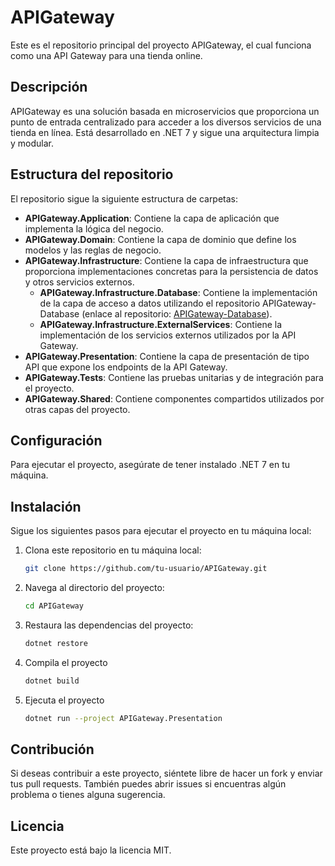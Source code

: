 # APIGateway

Este es el repositorio principal del proyecto APIGateway, el cual funciona como una API Gateway para una tienda online.

## Descripción

APIGateway es una solución basada en microservicios que proporciona un punto de entrada centralizado para acceder a los diversos servicios de una tienda en línea. Está desarrollado en .NET 7 y sigue una arquitectura limpia y modular.

## Estructura del repositorio

El repositorio sigue la siguiente estructura de carpetas:

- **APIGateway.Application**: Contiene la capa de aplicación que implementa la lógica del negocio.
- **APIGateway.Domain**: Contiene la capa de dominio que define los modelos y las reglas de negocio.
- **APIGateway.Infrastructure**: Contiene la capa de infraestructura que proporciona implementaciones concretas para la persistencia de datos y otros servicios externos.
  - **APIGateway.Infrastructure.Database**: Contiene la implementación de la capa de acceso a datos utilizando el repositorio APIGateway-Database (enlace al repositorio: [APIGateway-Database](https://github.com/juanou/APIGateway-Database)).
  - **APIGateway.Infrastructure.ExternalServices**: Contiene la implementación de los servicios externos utilizados por la API Gateway.
- **APIGateway.Presentation**: Contiene la capa de presentación de tipo API que expone los endpoints de la API Gateway.
- **APIGateway.Tests**: Contiene las pruebas unitarias y de integración para el proyecto.
- **APIGateway.Shared**: Contiene componentes compartidos utilizados por otras capas del proyecto.

## Configuración

Para ejecutar el proyecto, asegúrate de tener instalado .NET 7 en tu máquina.

## Instalación

Sigue los siguientes pasos para ejecutar el proyecto en tu máquina local:

1. Clona este repositorio en tu máquina local:

   ```bash
   git clone https://github.com/tu-usuario/APIGateway.git

2. Navega al directorio del proyecto:
   
    ```bash
    cd APIGateway

3. Restaura las dependencias del proyecto:
    
    ```bash
    dotnet restore

4. Compila el proyecto
    
    ```bash
    dotnet build

5. Ejecuta el proyecto
    
    ```bash
    dotnet run --project APIGateway.Presentation


## Contribución

Si deseas contribuir a este proyecto, siéntete libre de hacer un fork y enviar tus pull requests. También puedes abrir issues si encuentras algún problema o tienes alguna sugerencia.

## Licencia

Este proyecto está bajo la licencia MIT.



